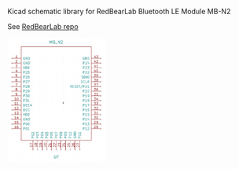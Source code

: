 Kicad schematic library for RedBearLab Bluetooth LE Module MB-N2

See [RedBearLab repo](https://github.com/redbear/nRF5x)

<img src="image.png" alt="image" width="200" />
